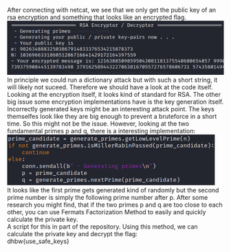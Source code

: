 After connecting with netcat, we see that we only get the public key of an rsa encryption and something that looks like an encrypted flag.  
![rsa](/images/rsa.png?raw=true "rsa")  
In principle we could run a dictionary attack but with such a short string, it will likely not suceed. Therefore we should have a look at the code itself.   
Looking at the encryption itself, it looks kind of standard for RSA. The other big issue some encryption implementations have is the key generation itself. Incorrectly generated keys might be an interesting attack point. The keys themselfes look like they are big enough to prevent a bruteforce in a short time. So this might not be the issue. However, looking at the two fundamental primes p and q, there is a interesting implementation:  
![rsa](/images/rsa3.png?raw=true "rsa")  
It looks like the first prime gets generated kind of randomly but the second prime number is simply the following prime number after p. After some research you might find, that if the two primes p and q are too close to each other, you can use Fermats Factorization Method to easily and quickly calculate the private key.    
A script for this in part of the repository. Using this method, we can calculate the private key and decrypt the flag:  
dhbw{use_safe_keys}  
